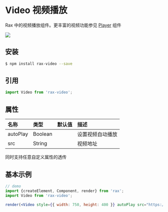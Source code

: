 # Video 视频播放

Rax 中的视频播放组件。更丰富的视频功能参见 [Player](/component/player) 组件

![](https://gw.alicdn.com/tfs/TB11grWRVXXXXcNXVXXXXXXXXXX-255-334.gif)

## 安装

```bash
$ npm install rax-video --save
```

## 引用

```jsx
import Video from 'rax-video';
```

## 属性

| 名称       | 类型      | 默认值  | 描述       |
| :------- | :------ | :--- | :------- |
| autoPlay | Boolean |      | 设置视频自动播放 |
| src      | String  |      | 视频地址     |

同时支持任意自定义属性的透传

## 基本示例

```jsx
// demo
import {createElement, Component, render} from 'rax';
import Video from 'rax-video';

render(<Video style={{ width: 750, height: 400 }} autoPlay src="https://cloud.video.taobao.com/play/u/2780279213/p/1/e/6/t/1/d/ld/36255062.mp4" />);
```
